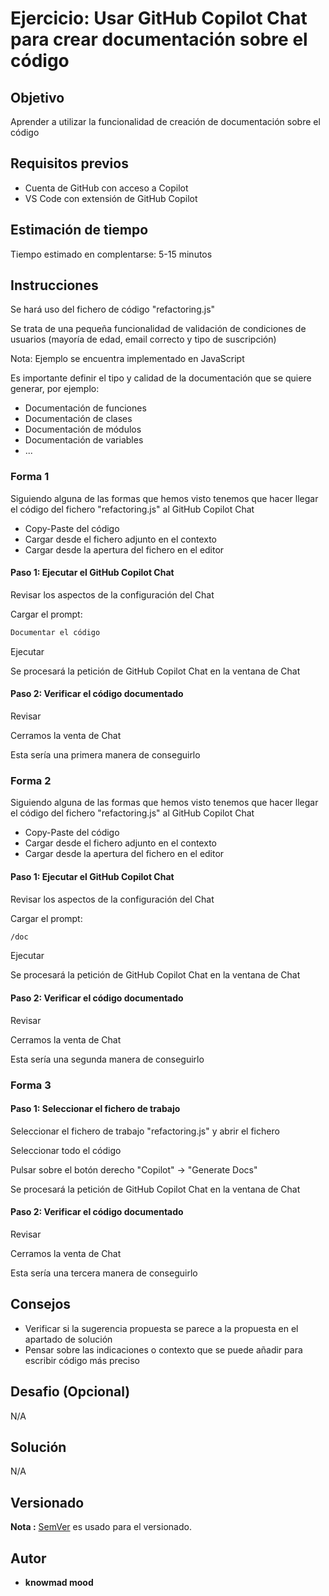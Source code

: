 # Ejercicio: Usar GitHub Copilot Chat para crear documentación sobre el código

## Objetivo

Aprender a utilizar la funcionalidad de creación de documentación sobre el código

## Requisitos previos

- Cuenta de GitHub con acceso a Copilot
- VS Code con extensión de GitHub Copilot

## Estimación de tiempo

Tiempo estimado en complentarse: 5-15 minutos

## Instrucciones

Se hará uso del fichero de código "refactoring.js"

Se trata de una pequeña funcionalidad de validación de condiciones de usuarios (mayoría de edad, email correcto y tipo de suscripción)

Nota: Ejemplo se encuentra implementado en JavaScript

Es importante definir el tipo y calidad de la documentación que se quiere generar, por ejemplo:

* Documentación de funciones
* Documentación de clases
* Documentación de módulos
* Documentación de variables
* ...


### Forma 1

Siguiendo alguna de las formas que hemos visto tenemos que hacer llegar el código del fichero "refactoring.js" al GitHub Copilot Chat

* Copy-Paste del código
* Cargar desde el fichero adjunto en el contexto
* Cargar desde la apertura del fichero en el editor

#### Paso 1: Ejecutar el GitHub Copilot Chat

Revisar los aspectos de la configuración del Chat

Cargar el prompt:

```bash
Documentar el código
```

Ejecutar

Se procesará la petición de GitHub Copilot Chat en la ventana de Chat

#### Paso 2: Verificar el código documentado

Revisar

Cerramos la venta de Chat

Esta sería una primera manera de conseguirlo

### Forma 2

Siguiendo alguna de las formas que hemos visto tenemos que hacer llegar el código del fichero "refactoring.js" al GitHub Copilot Chat

* Copy-Paste del código
* Cargar desde el fichero adjunto en el contexto
* Cargar desde la apertura del fichero en el editor

#### Paso 1: Ejecutar el GitHub Copilot Chat

Revisar los aspectos de la configuración del Chat

Cargar el prompt:

```bash
/doc
```

Ejecutar

Se procesará la petición de GitHub Copilot Chat en la ventana de Chat

#### Paso 2: Verificar el código documentado

Revisar

Cerramos la venta de Chat

Esta sería una segunda manera de conseguirlo

### Forma 3

#### Paso 1: Seleccionar el fichero de trabajo

Seleccionar el fichero de trabajo "refactoring.js" y abrir el fichero

Seleccionar todo el código

Pulsar sobre el botón derecho "Copilot" -> "Generate Docs"

Se procesará la petición de GitHub Copilot Chat en la ventana de Chat

#### Paso 2: Verificar el código documentado

Revisar

Cerramos la venta de Chat

Esta sería una tercera manera de conseguirlo




## Consejos

- Verificar si la sugerencia propuesta se parece a la propuesta en el apartado de solución
- Pensar sobre las indicaciones o contexto que se puede añadir para escribir código más preciso

## Desafio (Opcional)

N/A

## Solución

N/A

## Versionado

**Nota :** [SemVer](http://semver.org/) es usado para el versionado.

## Autor

* **knowmad mood**